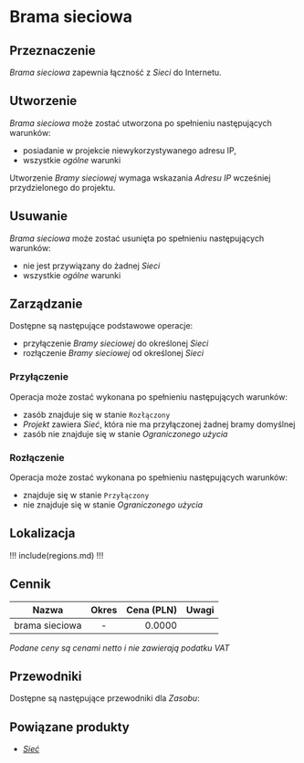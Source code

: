# Brama sieciowa

## Przeznaczenie

*Brama sieciowa* zapewnia łączność z *Sieci* do Internetu.

## Utworzenie

*Brama sieciowa* może zostać utworzona po spełnieniu następujących warunków:

 * posiadanie w projekcie niewykorzystywanego adresu IP,
 * wszystkie *ogólne* warunki

Utworzenie *Bramy sieciowej* wymaga wskazania *Adresu IP* wcześniej przydzielonego do projektu.

## Usuwanie

*Brama sieciowa* może zostać usunięta po spełnieniu następujących warunków:

 * nie jest przywiązany do żadnej *Sieci*
 * wszystkie *ogólne* warunki

## Zarządzanie

Dostępne są następujące podstawowe operacje:

* przyłączenie *Bramy sieciowej* do określonej *Sieci*
* rozłączenie *Bramy sieciowej* od określonej *Sieci*

### Przyłączenie

Operacja może zostać wykonana po spełnieniu następujących warunków: 

* zasób znajduje się w stanie ```Rozłączony```
* *Projekt* zawiera *Sieć*, która nie ma przyłączonej żadnej bramy domyślnej
* zasób nie znajduje się w stanie *Ograniczonego użycia*

### Rozłączenie

Operacja może zostać wykonana po spełnieniu następujących warunków: 

* znajduje się w stanie ```Przyłączony```
* nie znajduje się w stanie *Ograniczonego użycia*

## Lokalizacja

!!! include(regions.md) !!!

<!-- 
Transfer is not availabe due following reason:
- required validation of licensing
- vm is composite of multiple resources
-->

## Cennik

Nazwa           | Okres  | Cena (PLN) | Uwagi
--------------- | :----: | ---------: | :----:
brama sieciowa  |   -    |     0.0000 | 

<!-- TODO: Service need to be created. -->

*Podane ceny są cenami netto i nie zawierają podatku VAT*

## Przewodniki

Dostępne są następujące przewodniki dla *Zasobu*:

<PageList path_re="guide/networking/network-gateway/"/>

## Powiązane produkty

* *[Sieć](/resource/networking/network-gateway.md)*